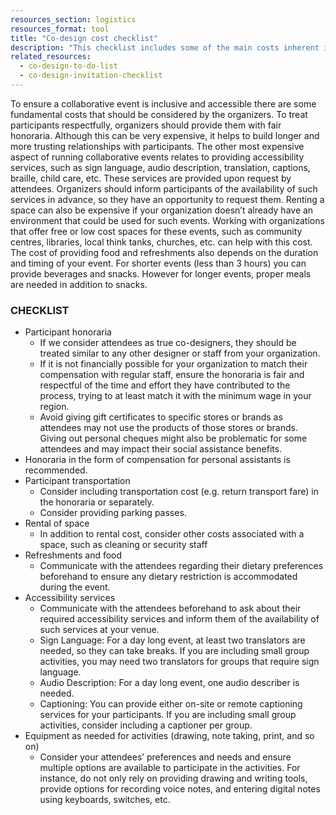 ```yaml
---
resources_section: logistics
resources_format: tool
title: "Co-design cost checklist"
description: "This checklist includes some of the main costs inherent in running of a co-design event."
related_resources:
  - co-design-to-do-list
  - co-design-invitation-checklist
---
```


To ensure a collaborative event is inclusive and accessible there are some fundamental costs that should be considered by the organizers. To treat participants respectfully, organizers should provide them with fair honoraria. Although this can be very expensive, it helps to build longer and more trusting relationships with participants. The other most expensive aspect of running collaborative events relates to providing accessibility services, such as sign language, audio description, translation, captions, braille, child care, etc. These services are provided upon request by attendees. Organizers should inform participants of the availability of such services in advance, so they have an opportunity to request them. Renting a space can also be expensive if your organization doesn’t already have an environment that could be used for such events. Working with organizations that offer free or low cost spaces for these events, such as community centres, libraries, local think tanks, churches, etc. can help with this cost. The cost of providing food and refreshments also depends on the duration and timing of your event. For shorter events (less than 3 hours) you can provide beverages and snacks. However for longer events, proper meals are needed in addition to snacks. 

### CHECKLIST

- Participant honoraria
   - If we consider attendees as true co-designers, they should be treated similar to any other designer or staff from your organization. 
   - If it is not financially possible for your organization to match their compensation with regular staff, ensure the honoraria is fair and respectful of the time and effort they have contributed to the process, trying to at least match it with the minimum wage in your region.
   - Avoid giving gift certificates to specific stores or brands as attendees may not use the products of those stores or brands. Giving out personal cheques might also be problematic for some attendees and may impact their social assistance benefits. 
- Honoraria in the form of compensation for personal assistants is recommended.  
- Participant transportation
   - Consider including transportation cost (e.g. return transport fare) in the honoraria or separately.
   - Consider providing parking passes.
- Rental of space
   - In addition to rental cost, consider other costs associated with a space, such as cleaning or security staff
- Refreshments and food
   - Communicate with the attendees regarding their dietary preferences beforehand to ensure any dietary restriction is accommodated during the event. 
- Accessibility services
   - Communicate with the attendees beforehand to ask about their required accessibility services and inform them of the availability of such services at your venue. 
   - Sign Language: For a day long event, at least two translators are needed, so they can take breaks. If you are including small group activities, you may need two translators for groups that require sign language.
   - Audio Description: For a day long event, one audio describer is needed.
   - Captioning: You can provide either on-site or remote captioning services for your participants. If you are including small group activities, consider including a captioner per group. 
- Equipment as needed for activities (drawing, note taking, print, and so on)
   - Consider your attendees’ preferences and needs and ensure multiple options are available to participate in the activities. For instance, do not only rely on providing drawing and writing tools, provide options for recording voice notes, and entering digital notes using keyboards, switches, etc.